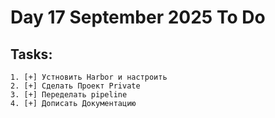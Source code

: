 # Day 17 September 2025 To Do

## Tasks:
```
1. [+] Устновить Harbor и настроить 
2. [+] Сделать Проект Private
3. [+] Переделать pipeline
4. [+] Дописать Документацию
```